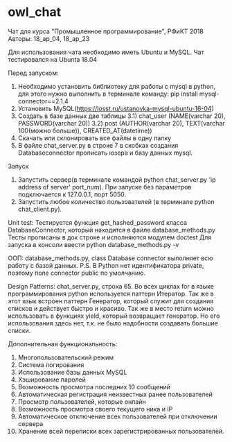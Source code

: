 # owl_chat

Чат для курса "Промышленное программирование", РФиКТ 2018 
Авторы: 18_ap_04, 18_ap_23

Для использования чата необходимо иметь Ubuntu и MySQL. 
Чат тестировался на Ubunta 18.04 

Перед запуском:
1) Необходимо установить библиотеку для работы с mysql в python, для этого нужно выполнить в терминале команду:
 pip install mysql-connector==2.1.4
2) Установить MySQL(https://losst.ru/ustanovka-mysql-ubuntu-16-04)
3) Создать в базе данных две таблицы
3.1) chat_user (NAME(varchar 20), PASSWORD(varchar 20))
3.2) post (AUTHOR(varchar 20), TEXT(varchar 100(можно больше)), CREATED_AT(datetime))
4) Скачать или склонировать все файлы в одну папку
5) В файле chat_server.py в строке 7 в скобках создания Databaseconnector прописать юзера и базу данных mysql.

Запуск
1. Запустить сервер(в терминале командой python chat_server.py 'ip address of server' port_num). При запуске без параметров подключается к 127.0.0.1, порт 5050.
2. Запустить любое количество пользователей (в терминале python chat_client.py).

 Unit test:
 Тестируется функция get_hashed_password класса DatabaseConnector, который находится в файле database_methods.py
 Тесты прописаны в док строке и исполняются модулем doctest
 Для запуска в консоли ввести python database_methods.py -v
 
 ООП: database_methods.py, class Database connector выполняет всю работу с базой данных.
 P.S. В Python нет идентификатора private, поэтому поле connector public по умолчанию.
 
 Design Patterns: chat_server.py, строка 65.
 Во всех циклах for в языке программирования python используется паттерн Итератор.
 Так же в этот язык встроен паттерн Генератор, который служит для создания списков и действует быстро и красиво.
 Так же в место return можно использовать в функциях yield, который возвращает генератор.
 Но его использования здесь нет, т.к. не было надобности создавать большие списки.
 
 Дополнительная функциональность:
 1. Многопользовательский режим
 2. Система логирования
 3. Использование базы данных MySQL
 4. Хэширование паролей
 5. Возможность просмотра последних 10 сообщений
 6. Автоматическая регистрация неизвестных ранее пользователей
 7. Просмотр пользователей, которые онлайн
 8. Возможность просмотра своего текущего ника и IP
 9. Автоматическое отключение всех пользователей при отключении сервера
10. Хранение всей переписки всех зарегистрированных пользователей.
